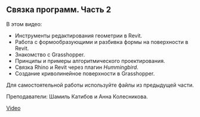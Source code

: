## Связка программ. Часть 2

В этом видео:

- Инструменты редактирования геометрии в Revit.
- Работа с формообразующими и разбивка формы на поверхности в Revit.
- Знакомство с Grasshopper.
- Принципы и примеры алгоритмического проектирования.
- Связка Rhino и Revit через плагин _Hummingbird_.
- Создание криволинейное поверхности в Grasshopper.

Для самостоятельной работы используйте файлы из предыдущей части.

Преподаватели: Шамиль Катибов и Анна Колесникова.

[Video](https://player.softculture.cc/embed/online/RRH/RRH_3.7.04_L1_Interface_2)
